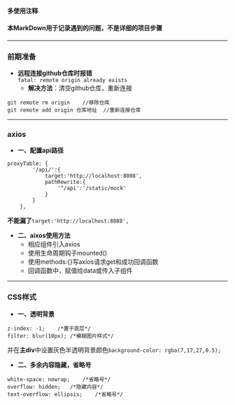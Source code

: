 #### 多使用注释
#### 本MarkDown用于记录遇到的问题，不是详细的项目步骤
----
### 前期准备
- **远程连接github仓库时报错**  
`fatal: remote origin already exists`
    - **解决方法**：清空github仓库，重新连接 
``` 
git remote rm origin    //移除仓库
git remote add origin 仓库地址  //重新连接仓库
```
----
### axios
- **一、配置api路径**
```
proxyTable: {
        '/api/':{
            target:'http://localhost:8088',
            pathRewrite:{
                '^/api':'/static/mock'
            }
        }
    },
```
**不能漏了**`target:'http://localhost:8088',`
- **二、aixos使用方法**
    - 相应组件引入axios
    - 使用生命周期钩子mounted()
    - 使用methods:{}写axios请求get和成功回调函数
    - 回调函数中，赋值给data或传入子组件
----
### CSS样式
- **一、透明背景**
```
z-index: -1;    /*置于底层*/
filter: blur(10px); /*模糊图片样式*/
```
并在**主div**中设置灰色半透明背景颜色`background-color: rgba(7,17,27,0.5);`  
- **二、多余内容隐藏，省略号**
```
white-space: nowrap;    /*省略号*/
overflow: hidden;   /*隐藏内容*/
text-overflow: ellipsis;    /*省略号*/
```